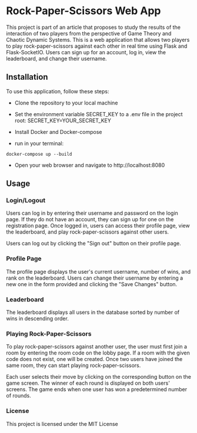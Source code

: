 # Rock-Paper-Scissors Web App
This project is part of an article that proposes to study the results of the interaction of two players from the perspective of Game Theory and Chaotic Dynamic Systems.
This is a web application that allows two players to play rock-paper-scissors against each other in real time using Flask and Flask-SocketIO. Users can sign up for an account, log in, view the leaderboard, and change their username.

## Installation
To use this application, follow these steps:

* Clone the repository to your local machine

* Set the environment variable SECRET_KEY to a .env file in the project root: SECRET_KEY=YOUR_SECRET_KEY

* Install Docker and Docker-compose

* run in your terminal:
```
docker-compose up --build
```

* Open your web browser and navigate to http://localhost:8080

## Usage
### Login/Logout

Users can log in by entering their username and password on the login page. If they do not have an account, they can sign up for one on the registration page. Once logged in, users can access their profile page, view the leaderboard, and play rock-paper-scissors against other users.

Users can log out by clicking the "Sign out" button on their profile page.

### Profile Page
The profile page displays the user's current username, number of wins, and rank on the leaderboard. Users can change their username by entering a new one in the form provided and clicking the "Save Changes" button.

### Leaderboard
The leaderboard displays all users in the database sorted by number of wins in descending order.

### Playing Rock-Paper-Scissors
To play rock-paper-scissors against another user, the user must first join a room by entering the room code on the lobby page. If a room with the given code does not exist, one will be created. Once two users have joined the same room, they can start playing rock-paper-scissors.

Each user selects their move by clicking on the corresponding button on the game screen. The winner of each round is displayed on both users' screens. The game ends when one user has won a predetermined number of rounds.

### License
This project is licensed under the MIT License 